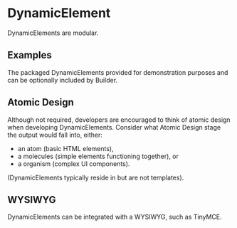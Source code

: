 # DynamicElement

DynamicElements are modular. 

## Examples
The packaged DynamicElements provided for demonstration purposes and can be 
optionally included by Builder.

## Atomic Design
Although not required, developers are encouraged to think of atomic design
 when developing DynamicElements. Consider what Atomic Design stage the output would 
 fall into, either:
+ an atom (basic HTML elements), 
+ a molecules (simple elements functioning together), or
+ a organism (complex UI components).

(DynamicElements typically reside in but are not templates).

## WYSIWYG
DynamicElements can be integrated with a WYSIWYG, such as TinyMCE.